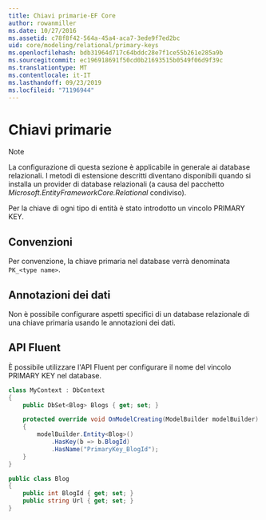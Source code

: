 ```yaml
---
title: Chiavi primarie-EF Core
author: rowanmiller
ms.date: 10/27/2016
ms.assetid: c78f8f42-564a-45a4-aca7-3ede9f7ed2bc
uid: core/modeling/relational/primary-keys
ms.openlocfilehash: bdb31964d717c64bddc28e7f1ce55b261e285a9b
ms.sourcegitcommit: ec196918691f50cd0b21693515b0549f06d9f39c
ms.translationtype: MT
ms.contentlocale: it-IT
ms.lasthandoff: 09/23/2019
ms.locfileid: "71196944"
---
```

# <a name="primary-keys"></a>Chiavi primarie

> [!NOTE]  
> La configurazione di questa sezione è applicabile in generale ai database relazionali. I metodi di estensione descritti diventano disponibili quando si installa un provider di database relazionali (a causa del pacchetto *Microsoft.EntityFrameworkCore.Relational* condiviso).

Per la chiave di ogni tipo di entità è stato introdotto un vincolo PRIMARY KEY.

## <a name="conventions"></a>Convenzioni

Per convenzione, la chiave primaria nel database verrà denominata `PK_<type name>`.

## <a name="data-annotations"></a>Annotazioni dei dati

Non è possibile configurare aspetti specifici di un database relazionale di una chiave primaria usando le annotazioni dei dati.

## <a name="fluent-api"></a>API Fluent

È possibile utilizzare l'API Fluent per configurare il nome del vincolo PRIMARY KEY nel database.

<!-- [!code-csharp[Main](samples/core/relational/Modeling/FluentAPI/Relational/KeyName.cs?highlight=9)] -->
``` csharp
class MyContext : DbContext
{
    public DbSet<Blog> Blogs { get; set; }

    protected override void OnModelCreating(ModelBuilder modelBuilder)
    {
        modelBuilder.Entity<Blog>()
            .HasKey(b => b.BlogId)
            .HasName("PrimaryKey_BlogId");
    }
}

public class Blog
{
    public int BlogId { get; set; }
    public string Url { get; set; }
}
```
